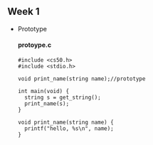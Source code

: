Week 1
---------
* Prototype

  #### protoype.c
  ```
  #include <cs50.h>
  #include <stdio.h>

  void print_name(string name);//prototype

  int main(void) {
    string s = get_string();
    print_name(s);
  }

  void print_name(string name) {
    printf("hello, %s\n", name);
  }

  ```
